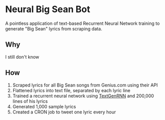 # Neural Big Sean Bot

A pointless application of text-based Recurrent Neural Network training to generate "Big Sean" lyrics from scraping data.

## Why

I still don't know

## How

1. Scraped lyrics for all Big Sean songs from Genius.com using their API
2. Flattened lyrics into text file, separated by each lyric line
3. Trained a recurrent neural network using [TextGenRNN](https://github.com/minimaxir/textgenrnn) and 200,000 lines of his lyrics
4. Generated 1,000 sample lyrics
5. Created a CRON job to tweet one lyric every hour